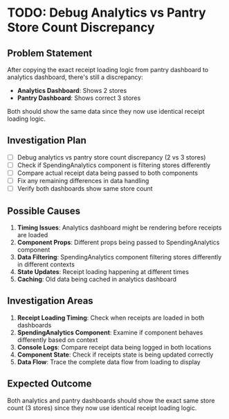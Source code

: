 # TODO: Debug Analytics vs Pantry Store Count Discrepancy

## Problem Statement

After copying the exact receipt loading logic from pantry dashboard to analytics dashboard, there's still a discrepancy:

- **Analytics Dashboard**: Shows 2 stores
- **Pantry Dashboard**: Shows correct 3 stores

Both should show the same data since they now use identical receipt loading logic.

## Investigation Plan

- [ ] Debug analytics vs pantry store count discrepancy (2 vs 3 stores)
- [ ] Check if SpendingAnalytics component is filtering stores differently
- [ ] Compare actual receipt data being passed to both components
- [ ] Fix any remaining differences in data handling
- [ ] Verify both dashboards show same store count

## Possible Causes

1. **Timing Issues**: Analytics dashboard might be rendering before receipts are loaded
2. **Component Props**: Different props being passed to SpendingAnalytics component
3. **Data Filtering**: SpendingAnalytics component filtering stores differently in different contexts
4. **State Updates**: Receipt loading happening at different times
5. **Caching**: Old data being cached in analytics dashboard

## Investigation Areas

1. **Receipt Loading Timing**: Check when receipts are loaded in both dashboards
2. **SpendingAnalytics Component**: Examine if component behaves differently based on context
3. **Console Logs**: Compare receipt data being logged in both locations
4. **Component State**: Check if receipts state is being updated correctly
5. **Data Flow**: Trace the complete data flow from loading to display

## Expected Outcome

Both analytics and pantry dashboards should show the exact same store count (3 stores) since they now use identical receipt loading logic.
